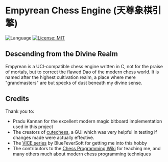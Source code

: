 # Empyrean Chess Engine (天尊象棋引擎)

![Language](https://img.shields.io/badge/Language-C-brightgreen) [![License: MIT](https://img.shields.io/badge/License-MIT-yellow.svg)](https://opensource.org/licenses/MIT)


## Descending from the Divine Realm

Empyrean is a UCI-compatible chess engine written in C, not for the praise of mortals, but to correct the flawed Dao of the modern chess world. It is named after the highest cultivation realm, a place where mere "grandmasters" are but specks of dust beneath my divine sense.

## Credits
Thank you to:
- Pradu Kannan for the excellent modern magic bitboard implementation used in this project
- The creators of [cutechess](https://github.com/cutechess/cutechess), a GUI which was very helpful in testing if changes made were actually effective.
- The [VICE series](https://github.com/bluefeversoft/vice) by BlueFeverSoft for getting me into this hobby
- The contributors to the [Chess Programming Wiki](https://www.chessprogramming.org/Main_Page) for teaching me, and many others much about modern chess programming techniques 
